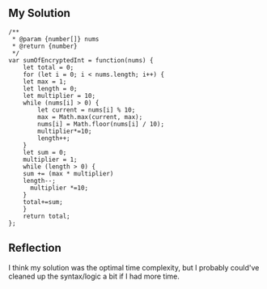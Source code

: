 ## My Solution

```
/**
 * @param {number[]} nums
 * @return {number}
 */
var sumOfEncryptedInt = function(nums) {
    let total = 0;
    for (let i = 0; i < nums.length; i++) {
    let max = 1;
    let length = 0;
    let multiplier = 10;
    while (nums[i] > 0) {
        let current = nums[i] % 10;
        max = Math.max(current, max);
        nums[i] = Math.floor(nums[i] / 10);
        multiplier*=10;
        length++;
    }
    let sum = 0;
    multiplier = 1;
    while (length > 0) {
    sum += (max * multiplier)
    length--;
      multiplier *=10;
    }
    total+=sum;
    }
    return total;
};
```

## Reflection

I think my solution was the optimal time complexity, but I probably could've cleaned up the syntax/logic a bit if I had more time.

